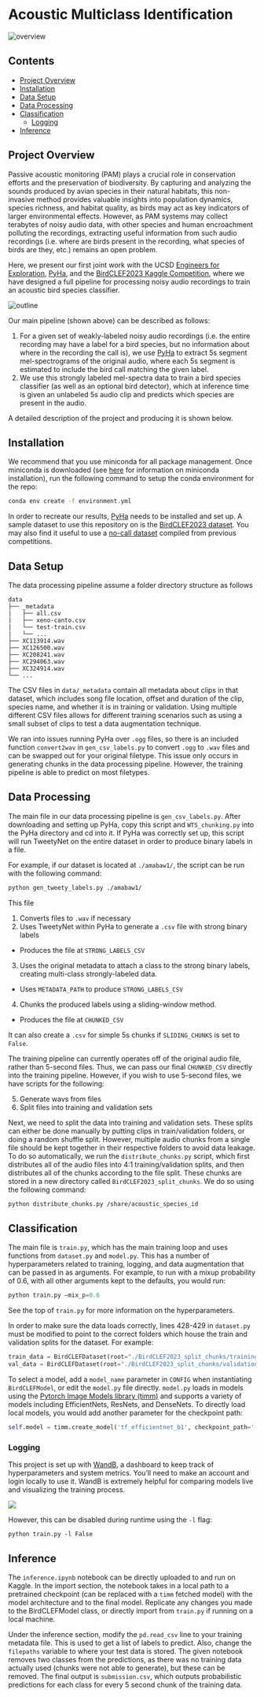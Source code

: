 # Acoustic Multiclass Identification

![overview](images/header.png)

## Contents
- [Project Overview](#project-overview)
- [Installation](#installation)
- [Data Setup](#data-setup)
- [Data Processing](#data-processing)
- [Classification](#classification)
    - [Logging](#logging)
- [Inference](#inference)

## Project Overview

Passive acoustic monitoring (PAM) plays a crucial role in conservation efforts and the preservation of biodiversity. By capturing and analyzing the sounds produced by avian species in their natural habitats, this non-invasive method provides valuable insights into population dynamics, species richness, and habitat quality, as birds may act as key indicators of larger environmental effects. However, as PAM systems may collect terabytes of noisy audio data, with other species and human encroachment polluting the recordings, extracting useful information from such audio recordings (i.e. where are birds present in the recording, what species of birds are they, etc.) remains an open problem. 

Here, we present our first joint work with the UCSD [Engineers for Exploration](https://e4e.ucsd.edu/), [PyHa](https://github.com/UCSD-E4E/PyHa), and the [BirdCLEF2023 Kaggle Competition](https://www.kaggle.com/competitions/birdclef-2023), where we have designed a full pipeline for processing noisy audio recordings to train an acoustic bird species classifier.

![outline](images/main_diag.png)

Our main pipeline (shown above) can be described as follows:
1. For a given set of weakly-labeled noisy audio recordings (i.e. the entire recording may have a label for a bird species, but no information about where in the recording the call is), we use [PyHa](https://github.com/UCSD-E4E/PyHa) to extract 5s segment mel-spectrograms of the original audio, where each 5s segment is estimated to include the bird call matching the given label.
2. We use this strongly labeled mel-spectra data to train a bird species classifier (as well as an optional bird detector), which at inference time is given an unlabeled 5s audio clip and predicts which species are present in the audio.

A detailed description of the project and producing it is shown below.

## Installation

We recommend that you use miniconda for all package management. Once miniconda is downloaded (see [here](https://conda.io/projects/conda/en/latest/user-guide/install/index.html) for information on miniconda installation), run the following command to setup the conda environment for the repo:

```bash
conda env create -f environment.yml
```

In order to recreate our results, [PyHa](https://github.com/UCSD-E4E/PyHa) needs to be installed and set up. A sample dataset to use this repository on is the [BirdCLEF2023 dataset](https://www.kaggle.com/competitions/birdclef-2023). You may also find it useful to use a [no-call dataset](https://www.kaggle.com/code/sprestrelski/birdclef23-uniform-no-call-sound-chunks) compiled from previous competitions.

## Data Setup
The data processing pipeline assume a folder directory structure as follows
```
data
├── _metadata
|   ├── all.csv
|   ├── xeno-canto.csv 
|   └── test-train.csv
|   └── ...
├── XC113914.wav
├── XC126500.wav
├── XC208241.wav
├── XC294063.wav
├── XC324914.wav
└── ...
```
The CSV files in `data/_metadata` contain all metadata about clips in that dataset, which includes song file location, offset and duration of the clip, species name, and whether it is in training or validation. Using multiple different CSV files allows for different training scenarios such as using a small subset of clips to test a data augmentation technique.

We ran into issues running PyHa over `.ogg` files, so there is an included function `convert2wav` in `gen_csv_labels.py` to convert `.ogg` to `.wav` files and can be swapped out for your original filetype. This issue only occurs in generating chunks in the data processing pipeline. However, the training pipeline is able to predict on most filetypes.

## Data Processing

The main file in our data processing pipeline is `gen_csv_labels.py`. After downloading and setting up PyHa, copy this script and `WTS_chunking.py` into the PyHa directory and cd into it. If PyHa was correctly set up, this script will run TweetyNet on the entire dataset in order to produce binary labels in a file.

For example, if our dataset is located at `./amabaw1/`, the script can be run with the following command: 
```bash
python gen_tweety_labels.py ./amabaw1/
```

This file
1. Converts files to `.wav` if necessary
2. Uses TweetyNet within PyHa to generate a `.csv` file with strong binary labels
- Produces the file at `STRONG_LABELS_CSV`
3. Uses the original metadata to attach a class to the strong binary labels, creating multi-class strongly-labeled data.
- Uses `METADATA_PATH` to produce `STRONG_LABELS_CSV`
4. Chunks the produced labels using a sliding-window method.
- Produces the file at `CHUNKED_CSV`

It can also create a `.csv` for simple 5s chunks if `SLIDING_CHUNKS` is set to `False`.

The training pipeline can currently operates off of the original audio file, rather than 5-second files. Thus, we can pass our final `CHUNKED_CSV` directly into the training pipeline. However, if you wish to use 5-second files, we have scripts for the following:

5. Generate wavs from files
6. Split files into training and validation sets

Next, we need to split the data into training and validation sets. These splits can either be done manually by putting clips in train/validation folders, or doing a random shuffle split. However, multiple audio chunks from a single file should be kept together in their respective folders to avoid data leakage. To do so automatically, we run the `distribute_chunks.py` script, which first distributes all of the audio files into 4:1 training/validation splits, and then distributes all of the chunks according to the file split. These chunks are stored in a new directory called `BirdCLEF2023_split_chunks`. We do so using the following command:

```bash
python distribute_chunks.py /share/acoustic_species_id
```

## Classification
The main file is `train.py`, which has the main training loop and uses functions from `dataset.py` and `model.py`. This has a number of hyperparameters related to training, logging, and data augmentation that can be passed in as arguments. For example, to run with a mixup probability of 0.6, with all other arguments kept to the defaults, you would run:

```py
python train.py –mix_p=0.6
```

See the top of `train.py` for more information on the hyperparameters.

In order to make sure the data loads correctly, lines 428-429 in `dataset.py` must be modified to point to the correct folders which house the train and validation splits for the dataset. For example:

```py
train_data = BirdCLEFDataset(root="./BirdCLEF2023_split_chunks/training", CONFIG=CONFIG)
val_data = BirdCLEFDataset(root="./BirdCLEF2023_split_chunks/validation", CONFIG=CONFIG)
```

To select a model, add a `model_name` parameter in `CONFIG` when instantiating `BirdCLEFModel`, or edit the `model.py` file directly. `model.py` loads in models using the [Pytorch Image Models library (timm)](https://timm.fast.ai/) and supports a variety of models including EfficientNets, ResNets, and DenseNets. To directly load local models, you would add another parameter for the checkpoint path:
```py
self.model = timm.create_model('tf_efficientnet_b1', checkpoint_path='./models/tf_efficientnet_b1_aa-ea7a6ee0.pth')
```

### Logging
This project is set up with [WandB](https://wandb.ai), a dashboard to keep track of hyperparameters and system metrics. You’ll need to make an account and login locally to use it. WandB is extremely helpful for comparing models live and visualizing the training process.

![](images/SampleWandBOutputs.PNG)

However, this can be disabled during runtime using the `-l` flag:
```
python train.py -l False
```

## Inference 
The `inference.ipynb` notebook can be directly uploaded to and run on Kaggle. In the import section, the notebook takes in a local path to a pretrained checkpoint (can be replaced with a `timm` fetched model) with the model architecture and to the final model. Replicate any changes you made to the BirdCLEFModel class, or directly import from `train.py` if running on a local machine.

Under the inference section, modify the `pd.read_csv` line to your training metadata file. This is used to get a list of labels to predict. Also, change the `filepaths` variable to where your test data is stored. The given notebook removes two classes from the predictions, as there was no training data actually used (chunks were not able to generate), but these can be removed. The final output is `submission.csv`, which outputs probabilistic predictions for each class for every 5 second chunk of the training data.
